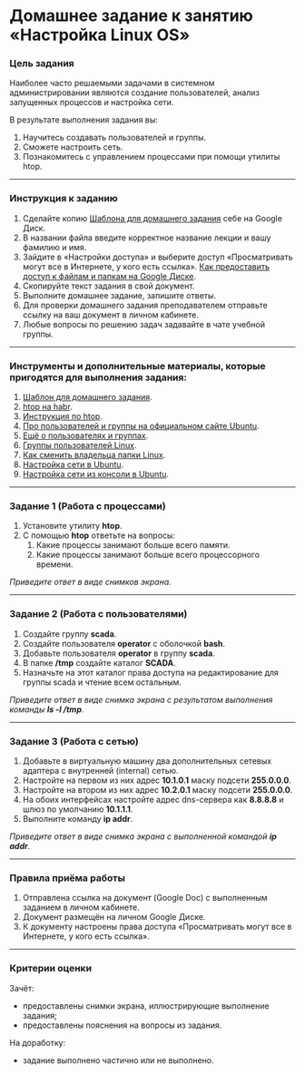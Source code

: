 # Домашнее задание к занятию «Настройка Linux OS»



### Цель задания

Наиболее часто решаемыми задачами в системном администрировании являются создание пользователей, анализ запущенных процессов и настройка сети.

В результате выполнения задания вы:

1. Научитесь создавать пользователей и группы.
2. Сможете настроить сеть.
3. Познакомитесь с управлением процессами при помощи утилиты htop.

------



### Инструкция к заданию

1. Сделайте копию [Шаблона для домашнего задания](https://u.netology.ru/backend/uploads/lms/content_assets/file/4089/%D0%A8%D0%B0%D0%B1%D0%BB%D0%BE%D0%BD_%D0%B4%D0%BB%D1%8F_%D0%B4%D0%BE%D0%BC%D0%B0%D1%88%D0%BD%D0%B5%D0%B3%D0%BE_%D0%B7%D0%B0%D0%B4%D0%B0%D0%BD%D0%B8%D1%8F__%D0%9D%D0%B0%D1%81%D1%82%D1%80%D0%BE%D0%B9%D0%BA%D0%B0_Linux_OS__-_%D0%A4%D0%B0%D0%BC%D0%B8%D0%BB%D0%B8%D1%8F_%D0%98%D0%BC%D1%8F__%D0%A1%D0%94%D0%95%D0%9B%D0%90%D0%99%D0%A2%D0%95_%D0%9A%D0%9E%D0%9F%D0%98%D0%AE_.docx) себе на Google Диск.
2. В названии файла введите корректное название лекции и вашу фамилию и имя.
3. Зайдите в «Настройки доступа» и выберите доступ «Просматривать могут все в Интернете, у кого есть ссылка». [Как предоставить доступ к файлам и папкам на Google Диске](https://support.google.com/docs/answer/2494822?hl=ru&co=GENIE.Platform%3DDesktop).
4. Скопируйте текст задания в свой документ.
5. Выполните домашнее задание, запишите ответы.
6. Для проверки домашнего задания преподавателем отправьте ссылку на ваш документ в личном кабинете.
7. Любые вопросы по решению задач задавайте в чате учебной группы.

------



### Инструменты и дополнительные материалы, которые пригодятся для выполнения задания:

1. [Шаблон для домашнего задания](https://u.netology.ru/backend/uploads/lms/content_assets/file/4089/%D0%A8%D0%B0%D0%B1%D0%BB%D0%BE%D0%BD_%D0%B4%D0%BB%D1%8F_%D0%B4%D0%BE%D0%BC%D0%B0%D1%88%D0%BD%D0%B5%D0%B3%D0%BE_%D0%B7%D0%B0%D0%B4%D0%B0%D0%BD%D0%B8%D1%8F__%D0%9D%D0%B0%D1%81%D1%82%D1%80%D0%BE%D0%B9%D0%BA%D0%B0_Linux_OS__-_%D0%A4%D0%B0%D0%BC%D0%B8%D0%BB%D0%B8%D1%8F_%D0%98%D0%BC%D1%8F__%D0%A1%D0%94%D0%95%D0%9B%D0%90%D0%99%D0%A2%D0%95_%D0%9A%D0%9E%D0%9F%D0%98%D0%AE_.docx).
2. [htop на habr](https://habr.com/ru/post/316806/).
3. [Инструкция по htop](https://zalinux.ru/?p=3581).
4. [Про пользователей и группы на официальном сайте Ubuntu](https://help.ubuntu.ru/wiki/%D0%BF%D0%BE%D0%BB%D1%8C%D0%B7%D0%BE%D0%B2%D0%B0%D1%82%D0%B5%D0%BB%D0%B8_%D0%B8_%D0%B3%D1%80%D1%83%D0%BF%D0%BF%D1%8B).
5. [Ещё о пользователях и группах](https://itproffi.ru/polzovateli-i-gruppy-v-linux/).
6. [Группы пользователей Linux](https://losst.ru/gruppy-polzovatelej-linux).
7. [Как сменить владельца папки Linux](https://losst.ru/kak-smenit-vladeltsa-papki-linux).
8. [Настройка сети в Ubuntu](https://help.reg.ru/hc/ru/articles/4408047642513-%D0%9A%D0%B0%D0%BA-%D0%BD%D0%B0%D1%81%D1%82%D1%80%D0%BE%D0%B8%D1%82%D1%8C-%D1%81%D0%B5%D1%82%D1%8C-%D0%B2-Ubuntu-16-04).
9. [Настройка сети из консоли в Ubuntu](https://losst.ru/nastrojka-seti-iz-konsoli-ubuntu).

------



### Задание 1 (Работа с процессами)

1. Установите утилиту  **htop**.
2. С помощью **htop** ответьте на вопросы:
   1. Какие процессы занимают больше всего памяти.
   2. Какие процессы занимают больше всего процессорного времени.

*Приведите ответ в виде снимков экрана.*

------



### Задание 2 (Работа с пользователями)

1. Создайте группу **scada**.
2. Создайте пользователя **operator** с оболочкой **bash**.
3. Добавьте пользователя **operator** в группу **scada**.
4. В папке **/tmp** создайте каталог **SCADA**.
5. Назначьте на этот каталог права доступа на редактирование для группы scada и чтение всем остальным.

*Приведите ответ в виде снимка экрана с результатом выполнения команды **ls -l /tmp**.*

------



### Задание 3 (Работа с сетью)

1. Добавьте в виртуальную машину два дополнительных сетевых адаптера с внутренней (internal) сетью.
2. Настройте на первом из них адрес **10.1.0.1** маску подсети **255.0.0.0**.
3. Настройте на втором из них адрес **10.2.0.1** маску подсети **255.0.0.0**.
4. На обоих интерфейсах настройте адрес dns-сервера как **8.8.8.8** и шлюз по умолчанию **10.1.1.1**.
5. Выполните команду **ip addr**.

*Приведите ответ в виде снимка экрана с выполненной командой **ip addr**.*

------



### Правила приёма работы

1. Отправлена ссылка на документ (Google Doc) с выполненным заданием в личном кабинете.
2. Документ размещён на личном Google Диске.
3. К документу настроены права доступа «Просматривать могут все в Интернете, у кого есть ссылка».

------

### Критерии оценки

Зачёт:

- предоставлены снимки экрана, иллюстрирующие выполнение задания;
- предоставлены пояснения на вопросы из задания.

На доработку:

- задание выполнено частично или не выполнено.
